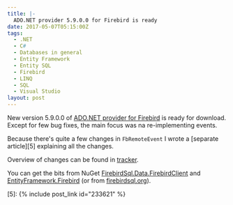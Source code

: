 ```yaml
---
title: |-
  ADO.NET provider 5.9.0.0 for Firebird is ready
date: 2017-05-07T05:15:00Z
tags:
  - .NET
  - C#
  - Databases in general
  - Entity Framework
  - Entity SQL
  - Firebird
  - LINQ
  - SQL
  - Visual Studio
layout: post
---
```

New version 5.9.0.0 of [ADO.NET provider for Firebird][1] is ready for download. Except for few bug fixes, the main focus was na re-implementing events.  

<!-- excerpt -->

Because there's quite a few changes in `FbRemoteEvent` I wrote a [separate article][5] explaining all the changes.

Overview of changes can be found in [tracker][4].

You can get the bits from NuGet [FirebirdSql.Data.FirebirdClient][2] and [EntityFramework.Firebird][3] (or from [firebirdsql.org][1]).

[1]: http://www.firebirdsql.org/en/net-provider/
[2]: http://www.nuget.org/packages/FirebirdSql.Data.FirebirdClient/
[3]: http://www.nuget.org/packages/EntityFramework.Firebird/
[4]: http://tracker.firebirdsql.org/secure/ReleaseNote.jspa?styleName=Text&projectId=10003&version=10812
[5]: {% include post_link id="233621" %}